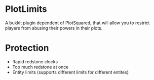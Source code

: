 # PlotLimits
A bukkit plugin dependent of PlotSquared, that will allow you to restrict players from abusing their powers in their plots.

# Protection
- Rapid redstone clocks
- Too much redstone at once
- Entity limits (supports different limits for different entites)
